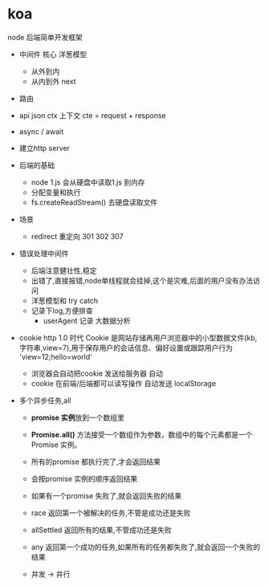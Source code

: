# koa

node 后端简单开发框架

- 中间件
  核心 洋葱模型
  - 从外到内
  - 从内到外
  next 
- 路由
- api json ctx
  上下文 cte = request + response
- async / await 

- 建立http server

- 后端的基础
  - node 1.js 会从硬盘中读取1.js 到内存
  - 分配变量和执行
  - fs.createReadStream() 去硬盘读取文件

- 场景
  - redirect 重定向
  301 302 307

- 错误处理中间件
  - 后端注意健壮性,稳定
  - 出错了,直接报错,node单线程就会挂掉,这个是灾难,后面的用户没有办法访问
  - 洋葱模型和 try catch 
  - 记录下log,方便排查
    - userAgent 记录 大数据分析

- cookie http 1.0 时代
  Cookie 是网站存储再用户浏览器中的小型数据文件(kb,字符串,view=7),用于保存用户的会话信息、偏好设置或跟踪用户行为
  'view=12;hello=world'
  - 浏览器会自动把cookie 发送给服务器 自动
  - cookie 在前端/后端都可以读写操作 自动发送
  localStorage

- 多个异步任务,all
  - **promise 实例**放到一个数组里
  - **Promise.all()** 方法接受一个数组作为参数，数组中的每个元素都是一个 Promise 实例。
  - 所有的promise 都执行完了,才会返回结果
  - 会按promise 实例的顺序返回结果
  - 如果有一个promise 失败了,就会返回失败的结果

  - race 
    返回第一个被解决的任务,不管是成功还是失败

  - allSettled
    返回所有的结果,不管成功还是失败

  - any
    返回第一个成功的任务,如果所有的任务都失败了,就会返回一个失败的结果

  - 并发 -> 并行